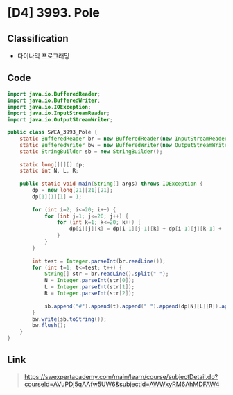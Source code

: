 # [D4] 3993. Pole

## Classification
* 다이나믹 프로그래밍

## Code
```java
import java.io.BufferedReader;
import java.io.BufferedWriter;
import java.io.IOException;
import java.io.InputStreamReader;
import java.io.OutputStreamWriter;

public class SWEA_3993_Pole {
	static BufferedReader br = new BufferedReader(new InputStreamReader(System.in));
	static BufferedWriter bw = new BufferedWriter(new OutputStreamWriter(System.out));
	static StringBuilder sb = new StringBuilder();
	
	static long[][][] dp;
	static int N, L, R;
	
	public static void main(String[] args) throws IOException {
		dp = new long[21][21][21];
		dp[1][1][1] = 1;
		
		for (int i=2; i<=20; i++) {
			for (int j=1; j<=20; j++) {
				for (int k=1; k<=20; k++) {
					dp[i][j][k] = dp[i-1][j-1][k] + dp[i-1][j][k-1] + (i-2) * dp[i-1][j][k];
				}
			}
		}
		
		int test = Integer.parseInt(br.readLine());
		for (int t=1; t<=test; t++) {
			String[] str = br.readLine().split(" ");
			N = Integer.parseInt(str[0]);
			L = Integer.parseInt(str[1]);
			R = Integer.parseInt(str[2]);
			
			sb.append("#").append(t).append(" ").append(dp[N][L][R]).append("\n");
		}
		bw.write(sb.toString());
		bw.flush();
	}
}
```

## Link
> https://swexpertacademy.com/main/learn/course/subjectDetail.do?courseId=AVuPDj5qAAfw5UW6&subjectId=AWWxyRM6AhMDFAW4
